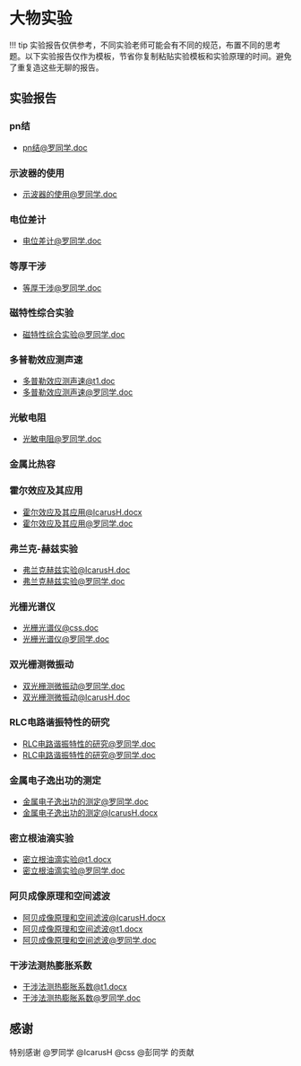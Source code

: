 # 大物实验

!!! tip
	实验报告仅供参考，不同实验老师可能会有不同的规范，布置不同的思考题。以下实验报告仅作为模板，节省你复制粘贴实验模板和实验原理的时间。避免了重复造这些无聊的报告。


## 实验报告

### pn结

* [pn结@罗同学.doc](/data/major/大物实验/pn结/pn结@罗同学.doc)

### 示波器的使用

* [示波器的使用@罗同学.doc](/data/major/大物实验/示波器的使用/示波器的使用@罗同学.doc)

### 电位差计

* [电位差计@罗同学.doc](/data/major/大物实验/电位差计/电位差计@罗同学.doc)

### 等厚干涉

* [等厚干涉@罗同学.doc](/data/major/大物实验/等厚干涉/等厚干涉@罗同学.doc)

### 磁特性综合实验

* [磁特性综合实验@罗同学.doc](/data/major/大物实验/磁特性综合实验/磁特性综合实验@罗同学.doc)

### 多普勒效应测声速

* [多普勒效应测声速@t1.doc](/data/major/大物实验/多普勒效应测声速/多普勒效应测声速@t1.doc)
* [多普勒效应测声速@罗同学.doc](/data/major/大物实验/多普勒效应测声速/多普勒效应测声速@罗同学.doc)

### 光敏电阻

* [光敏电阻@罗同学.doc](/data/major/大物实验/光敏电阻/光敏电阻@罗同学.doc)

### 金属比热容



### 霍尔效应及其应用

* [霍尔效应及其应用@IcarusH.docx](/data/major/大物实验/霍尔效应及其应用/霍尔效应及其应用@IcarusH.docx)
* [霍尔效应及其应用@罗同学.doc](/data/major/大物实验/霍尔效应及其应用/霍尔效应及其应用@罗同学.doc)

### 弗兰克-赫兹实验

* [弗兰克赫兹实验@IcarusH.doc](/data/major/大物实验/弗兰克赫兹实验/弗兰克赫兹实验@IcarusH.doc) 
* [弗兰克赫兹实验@罗同学.doc](/data/major/大物实验/弗兰克赫兹实验/弗兰克赫兹实验@罗同学.doc) 

### 光栅光谱仪


* [光栅光谱仪@css.doc](/data/major/大物实验/光栅光谱仪/光栅光谱仪@css.doc) 
* [光栅光谱仪@罗同学.doc](/data/major/大物实验/光栅光谱仪/光栅光谱仪@罗同学.doc) 

### 双光栅测微振动

* [双光栅测微振动@罗同学.doc](/data/major/大物实验/双光栅测微振动/双光栅测微振动@罗同学.doc) 
* [双光栅测微振动@IcarusH.doc](/data/major/大物实验/双光栅测微振动/双光栅测微振动@IcarusH.doc) 

### RLC电路谐振特性的研究

* [RLC电路谐振特性的研究@罗同学.doc](/data/major/大物实验/RLC电路谐振特性的研究/RLC电路谐振特性的研究@罗同学.doc) 
* [RLC电路谐振特性的研究@罗同学.doc](/data/major/大物实验/RLC电路谐振特性的研究/RLC电路谐振特性的研究@罗同学.doc) 

### 金属电子逸出功的测定

* [金属电子逸出功的测定@罗同学.doc](/data/major/大物实验/金属电子逸出功的测定/金属电子逸出功的测定@罗同学.doc) 
* [金属电子逸出功的测定@IcarusH.docx](/data/major/大物实验/金属电子逸出功的测定/金属电子逸出功的测定@IcarusH.docx) 
### 密立根油滴实验

* [密立根油滴实验@t1.docx](/data/major/大物实验/密立根油滴实验/密立根油滴实验@t1.docx) 
* [密立根油滴实验@罗同学.doc](/data/major/大物实验/密立根油滴实验/密立根油滴实验@罗同学.doc) 

### 阿贝成像原理和空间滤波

* [阿贝成像原理和空间滤波@IcarusH.docx](/data/major/大物实验/阿贝成像原理和空间滤波/阿贝成像原理和空间滤波@IcarusH.docx) 
* [阿贝成像原理和空间滤波@t1.docx](/data/major/大物实验/阿贝成像原理和空间滤波/阿贝成像原理和空间滤波@t1.docx) 
* [阿贝成像原理和空间滤波@罗同学.doc](/data/major/大物实验/阿贝成像原理和空间滤波/阿贝成像原理和空间滤波@罗同学.doc) 

### 干涉法测热膨胀系数

* [干涉法测热膨胀系数@t1.docx](/data/major/大物实验/干涉法测热膨胀系数/干涉法测热膨胀系数@t1.docx) 
* [干涉法测热膨胀系数@罗同学.doc](/data/major/大物实验/干涉法测热膨胀系数/干涉法测热膨胀系数@罗同学.doc) 


## 感谢

特别感谢 @罗同学 @IcarusH @css @彭同学 的贡献